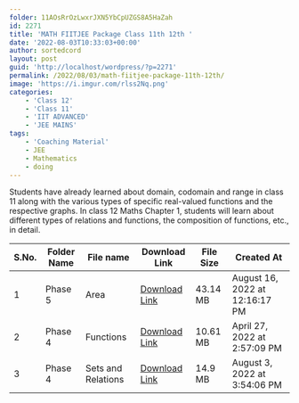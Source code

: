 ```yaml
---
folder: 11AOsRrOzLwxrJXN5YbCpUZGS8A5HaZah
id: 2271
title: 'MATH FIITJEE Package Class 11th 12th '
date: '2022-08-03T10:33:03+00:00'
author: sortedcord
layout: post
guid: 'http://localhost/wordpress/?p=2271'
permalink: /2022/08/03/math-fiitjee-package-11th-12th/
image: 'https://i.imgur.com/rlss2Nq.png'
categories:
    - 'Class 12'
    - 'Class 11'
    - 'IIT ADVANCED'
    - 'JEE MAINS'
tags:
    - 'Coaching Material'
    - JEE
    - Mathematics
    - doing
---
```


 Students have already learned about domain, codomain and range in class 11 along with the various types of specific real-valued functions and the respective graphs. In class 12 Maths Chapter 1, students will learn about different types of relations and functions, the composition of functions, etc., in detail.

| S.No. | Folder Name | File name          | Download Link                              | File Size | Created At                     |
|-------|-------------|--------------------|--------------------------------------------|-----------|--------------------------------|
| 1     | Phase 5     | Area               | [Download Link](https://shorturl.at/bdPS9) | 43.14 MB  | August 16, 2022 at 12:16:17 PM |
| 2     | Phase 4     | Functions          | [Download Link](https://shorturl.at/bjNQ3) | 10.61 MB  | April 27, 2022 at 2:57:09 PM   |
| 3     | Phase 4     | Sets and Relations | [Download Link](https://shorturl.at/ceR69) | 14.9 MB   | August 3, 2022 at 3:54:06 PM   |
